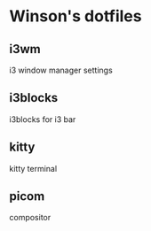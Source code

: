# Winson's dotfiles

## i3wm

i3 window manager settings

## i3blocks

i3blocks for i3 bar

## kitty

kitty terminal

## picom

compositor

